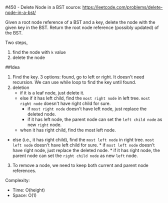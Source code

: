 #450 - Delete Node in a BST
source: https://leetcode.com/problems/delete-node-in-a-bst/

Given a root node reference of a BST and a key, delete the node with the given key in the BST. Return the root node reference (possibly updated) of the BST.

Two steps,

1. find the node with `k` value
2. delete the node

##Idea
1. Find the key. 3 options: found, go to left or right. It doesn't need recursion. We can use while loop to find the key until found.
2. deletion
	* if it is a leaf node, just delete it.
	* else if it has left child, find the `most right node` in left tree. `most right node` doesn't have right child for sure.
		* if `most right node` doesn't have left node, just replace the deleted node.
		* if it has left node, the parent node can set the `left child node` as new `right` node.
	* when it has right child, find the most left node.
* else (i.e., it has right child), find the `most left node` in right tree. `most left node` doesn't have left child for sure.
 		* if `most left node` doesn't have right node, just replace the deleted node.
		* if it has right node, the parent node can set the `right child node` as new `left` node.
3. To remove a node, we need to keep both current and parent node references.

Complexity:
* Time: O(height)
* Space: O(1)
